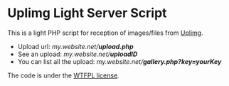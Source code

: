 Uplimg Light Server Script
=======================
This is a light PHP script for reception of images/files from [Uplimg](https://github.com/Imote/Uplimg).

 * Upload url: _my.website.net/__upload.php___
 * See an upload: _my.website.net/__uploadID___
 * You can list all the upload: _my.website.net/__gallery.php?key=yourKey___

The code is under the [WTFPL license](http://www.wtfpl.net).

